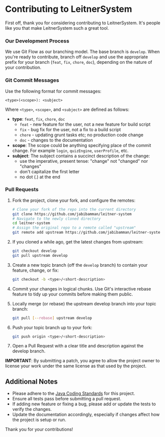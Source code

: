# Contributing to LeitnerSystem

First off, thank you for considering contributing to LeitnerSystem. It's people like you that make LeitnerSystem such a great tool.

### Our Development Process

We use Git Flow as our branching model. The base branch is `develop`. When you're ready to contribute, branch off `develop` and use the appropriate prefix for your branch (`feat`, `fix`, `chore`, `doc`), depending on the nature of your contribution.

### Git Commit Messages

Use the following format for commit messages:

```
<type>(<scope>): <subject>
```

Where `<type>`, `<scope>`, and `<subject>` are defined as follows:

- **type**: `feat`, `fix`, `chore`, `doc`
  - `feat` - new feature for the user, not a new feature for build script
  - `fix` - bug fix for the user, not a fix to a build script
  - `chore` - updating grunt tasks etc; no production code change
  - `doc` - changes to the documentation
- **scope**: The scope could be anything specifying place of the commit change. For example `login`, `quizEngine`, `userProfile`, etc.
- **subject**: The subject contains a succinct description of the change:
  - use the imperative, present tense: "change" not "changed" nor "changes"
  - don't capitalize the first letter
  - no dot (.) at the end

### Pull Requests

1. Fork the project, clone your fork, and configure the remotes:

   ```bash
   # Clone your fork of the repo into the current directory
   git clone https://github.com/jabibamman/leitner-system
   # Navigate to the newly cloned directory
   cd leitner-system
   # Assign the original repo to a remote called "upstream"
   git remote add upstream https://github.com/jabibamman/leitner-system
   ```

2. If you cloned a while ago, get the latest changes from upstream:

   ```bash
   git checkout develop
   git pull upstream develop
   ```

3. Create a new topic branch (off the `develop` branch) to contain your feature, change, or fix:

   ```bash
   git checkout -b <type>/<short-description>
   ```

4. Commit your changes in logical chunks. Use Git's interactive rebase feature to tidy up your commits before making them public.

5. Locally merge (or rebase) the upstream develop branch into your topic branch:

   ```bash
   git pull [--rebase] upstream develop
   ```

6. Push your topic branch up to your fork:

   ```bash
   git push origin <type>/<short-description>
   ```

7. Open a Pull Request with a clear title and description against the develop branch.

**IMPORTANT**: By submitting a patch, you agree to allow the project owner to license your work under the same license as that used by the project.

## Additional Notes

- Please adhere to the [Java Coding Standards](https://www.oracle.com/java/technologies/javase/codeconventions-introduction.html) for this project.
- Ensure all tests pass before submitting a pull request.
- If adding new feature or fixing a bug, please add or update the tests to verify the changes.
- Update the documentation accordingly, especially if changes affect how the project is setup or run.

Thank you for your contributions!
